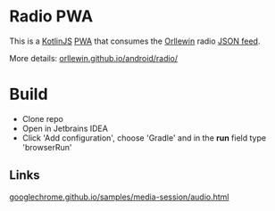 # Radio PWA

This is a [KotlinJS](https://kotlinlang.org/docs/js-overview.html) [PWA](https://web.dev/progressive-web-apps/) that consumes the [Orllewin](https://orllewin.uk/) radio [JSON feed](https://orllewin.uk/default_stations.json).

More details: [orllewin.github.io/android/radio/](https://orllewin.github.io/android/radio/)

# Build

* Clone repo
* Open in Jetbrains IDEA
* Click 'Add configuration', choose 'Gradle' and in the **run** field type 'browserRun'

## Links
[googlechrome.github.io/samples/media-session/audio.html](https://googlechrome.github.io/samples/media-session/audio.html)

